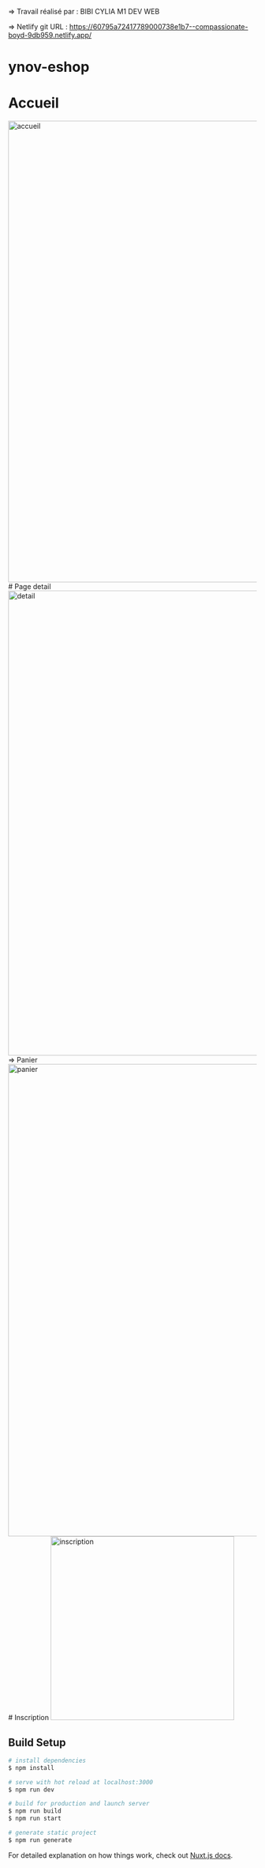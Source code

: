 => Travail réalisé par : BIBI CYLIA M1 DEV WEB

=> Netlify git URL :  https://60795a72417789000738e1b7--compassionate-boyd-9db959.netlify.app/
# ynov-eshop
# Accueil
<img width="934" alt="accueil" src="https://user-images.githubusercontent.com/69635011/115006382-1857c900-9ea9-11eb-9017-5e161e8df3eb.PNG">
# Page detail
<img width="941" alt="detail" src="https://user-images.githubusercontent.com/69635011/114935868-fb38e100-9e3b-11eb-974e-893f8c4d9709.PNG">
=> Panier
<img width="956" alt="panier" src="https://user-images.githubusercontent.com/69635011/114935977-1efc2700-9e3c-11eb-9b57-38700dc5c0a2.PNG">
# Inscription
<img width="372" alt="inscription" src="https://user-images.githubusercontent.com/69635011/115006607-5fde5500-9ea9-11eb-8a53-c02754c3c5c7.PNG">

## Build Setup

```bash
# install dependencies
$ npm install

# serve with hot reload at localhost:3000
$ npm run dev

# build for production and launch server
$ npm run build
$ npm run start

# generate static project
$ npm run generate
```

For detailed explanation on how things work, check out [Nuxt.js docs](https://nuxtjs.org).
